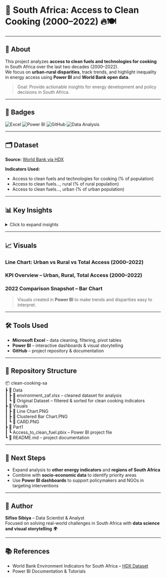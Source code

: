# 🧪 South Africa: Access to Clean Cooking (2000–2022) 🔥🍽️

---

## 📢 About
This project analyzes **access to clean fuels and technologies for cooking** in South Africa over the last two decades (2000–2022).  
We focus on **urban-rural disparities**, track trends, and highlight inequality in energy access using **Power BI** and **World Bank open data**.

> Goal: Provide actionable insights for energy development and policy decisions in South Africa.

---

## 🌟 Badges
![Excel](https://img.shields.io/badge/Tool-Excel-green)
![Power BI](https://img.shields.io/badge/Tool-PowerBI-blue)
![GitHub](https://img.shields.io/badge/Platform-GitHub-black)
![Data Analysis](https://img.shields.io/badge/Skill-DataAnalysis-yellow)

---

## 🗂️ Dataset
**Source:** [World Bank via HDX](https://data.humdata.org/dataset/world-bank-environment-indicators-for-south-africa)

**Indicators Used:**
- Access to clean fuels and technologies for cooking (% of population)  
- Access to clean fuels…, rural (% of rural population)  
- Access to clean fuels…, urban (% of urban population)  

---

## 📊 Key Insights

<details>
<summary>Click to expand insights</summary>

- Urban access is consistently higher than rural access 🌆🏞️  
- Rural access shows gradual improvement 📈  
- The **urban-rural energy gap** is closing, but progress is slow ⏳  
- Trends provide insights for policy and targeted interventions  

</details>

---

## 📈 Visuals

### Line Chart: Urban vs Rural vs Total Access (2000–2022)
### KPI Overview – Urban, Rural, Total Access (2000–2022)
### 2022 Comparison Snapshot – Bar Chart

> Visuals created in **Power BI** to make trends and disparities easy to interpret.

---

## 🛠️ Tools Used
- **Microsoft Excel** – data cleaning, filtering, pivot tables  
- **Power BI** – interactive dashboards & visual storytelling  
- **GitHub** – project repository & documentation  

---

## 📂 Repository Structure
📦 clean-cooking-sa  
┣ 📂 Data  
┃ ┣ 📜 environment_zaf.xlsx – cleaned dataset for analysis  
┃ ┗ 📜 Original Dataset – filtered & sorted for clean cooking indicators  
┣ 📂 Visuals  
┃ ┣ 📜 Line Chart.PNG  
┃ ┣ 📜 Clustered Bar Chart.PNG  
┃ ┗ 📜 CARD.PNG  
┣ 📂 Part1  
┃ ┗ Access_to_clean_fuel.pbix – Power BI project file  
┗ 📜 README.md – project documentation  

---

## 🚀 Next Steps
- Expand analysis to **other energy indicators** and **regions of South Africa**  
- Combine with **socio-economic data** to identify priority areas  
- Use **Power BI dashboards** to support policymakers and NGOs in targeting interventions  

---

## 👤 Author
**Sifiso Sibiya** – Data Scientist & Analyst  
Focused on solving real-world challenges in South Africa with **data science and visual storytelling** 🌍  

---

## 📚 References
- World Bank Environment Indicators for South Africa – [HDX Dataset](https://data.humdata.org/dataset/world-bank-environment-indicators-for-south-africa)  
- Power BI Documentation & Tutorials  

